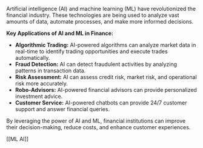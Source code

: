 
Artificial intelligence (AI) and machine learning (ML) have revolutionized the financial industry. These technologies are being used to analyze vast amounts of data, automate processes, and make more informed decisions.

**Key Applications of AI and ML in Finance:**

- **Algorithmic Trading:** AI-powered algorithms can analyze market data in real-time to identify trading opportunities and execute trades automatically.
- **Fraud Detection:** AI can detect fraudulent activities by analyzing patterns in transaction data.
- **Risk Assessment:** AI can assess credit risk, market risk, and operational risk more accurately.
- **Robo-Advisors:** AI-powered financial advisors can provide personalized investment advice.
- **Customer Service:** AI-powered chatbots can provide 24/7 customer support and answer financial queries.

By leveraging the power of AI and ML, financial institutions can improve their decision-making, reduce costs, and enhance customer experiences.

[[ML AI]]
